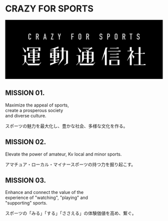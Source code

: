 # CRAZY FOR SPORTS

![corporate logo](https://github.com/undotsushin/.github/blob/main/images/corporate_logo.png)

## MISSION 01.
Maximize the appeal of sports,  
create a prosperous society  
and diverse culture.

スポーツの魅力を最大化し、豊かな社会、多様な文化を作る。

## MISSION 02.
Elevate the power of amateur,  Kv
local and minor sports.

アマチュア・ローカル・マイナースポーツの持つ力を掘り起こす。

## MISSION 03.
Enhance and connect the value of the  
experience of "watching", "playing" and  
"supporting" sports.

スポーツの「みる」「する」「ささえる」の体験価値を高め、繋ぐ。
